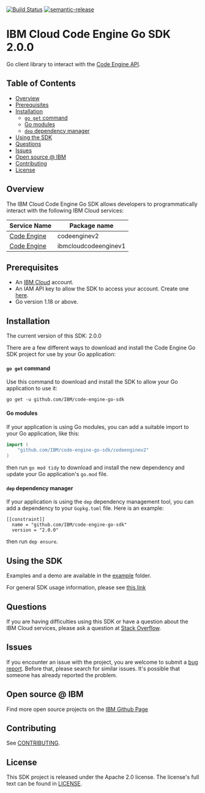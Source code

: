 [![Build Status](https://travis-ci.com/IBM/code-engine-go-sdk.svg?branch=main)](https://travis-ci.com/IBM/code-engine-go-sdk)
[![semantic-release](https://img.shields.io/badge/%20%20%F0%9F%93%A6%F0%9F%9A%80-semantic--release-e10079.svg)](https://github.com/semantic-release/semantic-release)

# IBM Cloud Code Engine Go SDK 2.0.0
Go client library to interact with the [Code Engine API](https://cloud.ibm.com/apidocs/codeengine).

## Table of Contents
<!--
  The TOC below is generated using the `markdown-toc` node package.

      https://github.com/jonschlinkert/markdown-toc

  You should regenerate the TOC after making changes to this file.

      npx markdown-toc -i README.md
  -->

<!-- toc -->

- [Overview](#overview)
- [Prerequisites](#prerequisites)
- [Installation](#installation)
    + [`go get` command](#go-get-command)
    + [Go modules](#go-modules)
    + [`dep` dependency manager](#dep-dependency-manager)
- [Using the SDK](#using-the-sdk)
- [Questions](#questions)
- [Issues](#issues)
- [Open source @ IBM](#open-source--ibm)
- [Contributing](#contributing)
- [License](#license)

<!-- tocstop -->

## Overview

The IBM Cloud Code Engine Go SDK allows developers to programmatically interact with the following IBM Cloud services:

Service Name | Package name 
--- | --- 
[Code Engine](https://cloud.ibm.com/apidocs/codeengine/codeengine-v2.0.0) | codeenginev2 
[Code Engine](https://cloud.ibm.com/apidocs/codeengine/codeengine-v1.0.0) | ibmcloudcodeenginev1 

## Prerequisites

[ibm-cloud-onboarding]: https://cloud.ibm.com/registration

* An [IBM Cloud][ibm-cloud-onboarding] account.
* An IAM API key to allow the SDK to access your account. Create one [here](https://cloud.ibm.com/iam/apikeys).
* Go version 1.18 or above.

## Installation
The current version of this SDK: 2.0.0

There are a few different ways to download and install the Code Engine Go SDK project for use by your
Go application:

#### `go get` command  
Use this command to download and install the SDK to allow your Go application to
use it:

```
go get -u github.com/IBM/code-engine-go-sdk
```

#### Go modules  
If your application is using Go modules, you can add a suitable import to your
Go application, like this:

```go
import (
	"github.com/IBM/code-engine-go-sdk/codeenginev2"
)
```

then run `go mod tidy` to download and install the new dependency and update your Go application's
`go.mod` file.

#### `dep` dependency manager  
If your application is using the `dep` dependency management tool, you can add a dependency
to your `Gopkg.toml` file.  Here is an example:

```
[[constraint]]
  name = "github.com/IBM/code-engine-go-sdk"
  version = "2.0.0"

```

then run `dep ensure`.

## Using the SDK
Examples and a demo are available in the [example](/example) folder.

For general SDK usage information, please see [this link](https://github.com/IBM/ibm-cloud-sdk-common/blob/master/README.md)

## Questions

If you are having difficulties using this SDK or have a question about the IBM Cloud services,
please ask a question at 
[Stack Overflow](http://stackoverflow.com/questions/ask?tags=ibm-cloud).

## Issues
If you encounter an issue with the project, you are welcome to submit a
[bug report](https://github.com/IBM/code-engine-go-sdk/issues).
Before that, please search for similar issues. It's possible that someone has already reported the problem.

## Open source @ IBM
Find more open source projects on the [IBM Github Page](http://ibm.github.io/)

## Contributing
See [CONTRIBUTING](CONTRIBUTING.md).

## License

This SDK project is released under the Apache 2.0 license.
The license's full text can be found in [LICENSE](LICENSE).
